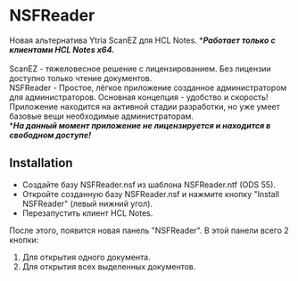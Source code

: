 # NSFReader
Новая альтернатива Ytria ScanEZ для HCL Notes. ****Работает только с клиентами HCL Notes x64.***\
\
ScanEZ - тяжеловесное решение с лицензированием. Без лицензии доступно только чтение документов.\
NSFReader - Простое, лёгкое приложение созданное администратором для администраторов. Основная концепция - удобство и скорость!\
Приложение находится на активной стадии разработки, но уже умеет базовые вещи необходимые администраторам.\
****На данный момент приложение не лицензируется и находится в свободном доступе!***

## Installation
* Создайте базу NSFReader.nsf из шаблона NSFReader.ntf (ODS 55).
* Откройте созданную базу NSFReader.nsf и нажмите кнопку "Install NSFReader" (левый нижний угол).
* Перезапустить клиент HCL Notes.

После этого, появится новая панель "NSFReader". В этой панели всего 2 кнопки:
1. Для открытия одного документа.
2. Для открытия всех выделенных документов.